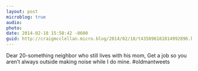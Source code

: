 ```yaml
---
layout: post
microblog: true
audio: 
photo: 
date: 2014-02-18 15:58:42 -0600
guid: http://craigmcclellan.micro.blog/2014/02/18/t435896181814992896.html
---
```

Dear 20-something neighbor who still lives with his mom, Get a job so you aren’t always outside making noise while I do mine.  #oldmantweets
